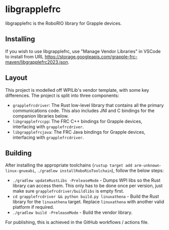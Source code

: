 # libgrapplefrc

libgrapplefrc is the RoboRIO library for Grapple devices.

## Installing
If you wish to use libgrapplefrc, use "Manage Vendor Libraries" in VSCode to install from URL https://storage.googleapis.com/grapple-frc-maven/libgrapplefrc2023.json.

## Layout
This project is modelled off WPILib's vendor template, with some key differences. The project is split into three components:
- `grapplefrcdriver`: The Rust low-level library that contains all the primary communications code. This also includes JNI and C bindings for the companion libraries below.
- `libgrapplefrccpp`: The FRC C++ bindings for Grapple devices, interfacing with `grapplefrcdriver`.
- `libgrapplefrcjava`: The FRC Java bindings for Grapple devices, interfacing with `grapplefrcdriver`.

## Building
After installing the appropriate toolchains (`rustup target add arm-unknown-linux-gnueabi`, `./gradlew installRoboRioToolchain`), follow the below steps:
- `./gradlew updateRustLibs -PreleaseMode` - Dumps WPI libs so the Rust library can access them. This only has to be done once per version, just make sure `grapplefrcdriver/buildlibs` is empty first.
- `cd grapplefrcdriver && python build.py linuxathena` - Build the Rust library for the `linuxathena` target. Replace `linuxathena` with another valid platform if required.
- `./gradlew build -PreleaseMode` - Build the vendor library.

For publishing, this is achieved in the GitHub workflows / actions file.
